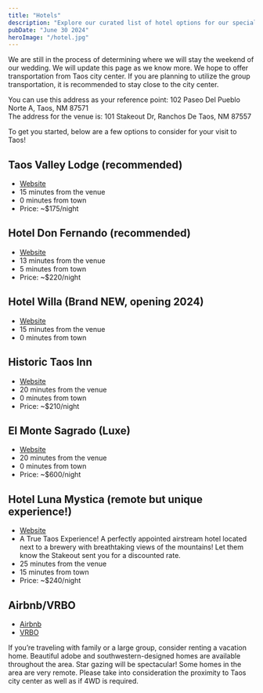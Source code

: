 ```yaml
---
title: "Hotels"
description: "Explore our curated list of hotel options for our special day in Taos. Each offers unique amenities and has been carefully selected to accommodate our guests with comfort and convenience."
pubDate: "June 30 2024"
heroImage: "/hotel.jpg"
---
```


<div class="blog">

We are still in the process of determining where we will stay the weekend of our wedding. We will update this page as we know more. We hope to offer transportation from Taos city center. If you are planning to utilize the group transportation, it is recommended to stay close to the city center.

You can use this address as your reference point: 102 Paseo Del Pueblo Norte A, Taos, NM 87571  
The address for the venue is: 101 Stakeout Dr, Ranchos De Taos, NM 87557

To get you started, below are a few options to consider for your visit to Taos!

## Taos Valley Lodge (recommended)

- [Website](https://www.taosvalleylodge.com/)
- 15 minutes from the venue
- 0 minutes from town
- Price: ~$175/night

## Hotel Don Fernando (recommended)

- [Website](https://www.hilton.com/en/hotels/tsmtmup-hotel-don-fernando-de-taos/)
- 13 minutes from the venue
- 5 minutes from town
- Price: ~$220/night

## Hotel Willa (Brand NEW, opening 2024)

- [Website](https://www.hotelwilla.com/)
- 15 minutes from the venue
- 0 minutes from town

## Historic Taos Inn

- [Website](https://www.taosinn.com/)
- 20 minutes from the venue
- 0 minutes from town
- Price: ~$210/night

## El Monte Sagrado (Luxe)

- [Website](https://www.elmontesagrado.com/)
- 20 minutes from the venue
- 0 minutes from town
- Price: ~$600/night

## Hotel Luna Mystica (remote but unique experience!)

- [Website](http://hotellunamystica.com/)
- A True Taos Experience! A perfectly appointed airstream hotel located next to a brewery with breathtaking views of the mountains! Let them know the Stakeout sent you for a discounted rate.
- 25 minutes from the venue
- 15 minutes from town
- Price: ~$240/night

## Airbnb/VRBO

- [Airbnb](https://www.airbnb.com/)
- [VRBO](https://www.vrbo.com/)

If you’re traveling with family or a large group, consider renting a vacation home. Beautiful adobe and southwestern-designed homes are available throughout the area. Star gazing will be spectacular! Some homes in the area are very remote. Please take into consideration the proximity to Taos city center as well as if 4WD is required.

  <!-- <a href="##">
            <div className=" josefin text-white shadow-2xl my-button mx-auto h-16 w-64 mt- pt-[4px] flex justify-center items-center rounded-lg cursor-pointer relative overflow-hidden">
             Book Now
            </div>
    </a> -->
</div>
<style>
  .blog a {
    text-decoration: underline;
  }

.blog h2 {
margin-top: 24px;
font-size: 32px;
border-top: solid 1px;
padding-top: 12px;
}
</style>
